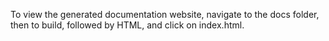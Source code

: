  To view the generated documentation website, navigate to the docs folder, then to build, followed by HTML, and click on index.html.
